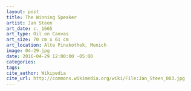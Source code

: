 ```yaml
---
layout: post
title: The Winning Speaker
artist: Jan Steen
art_date: c. 1665
art_type: Oil on Canvas
art_size: 70 cm x 61 cm
art_location: Alte Pinakothek, Munich
image: 04-29.jpg
date: 2016-04-29 12:00:00 -05:00
categories:
tags:
cite_author: Wikipedia
cite_url: http://commons.wikimedia.org/wiki/File:Jan_Steen_003.jpg
---
```

